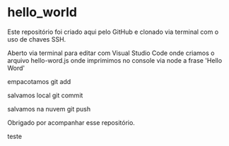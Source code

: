 # hello_world

Este repositório foi criado aqui pelo GitHub e 
clonado via terminal com o uso de chaves SSH.

Aberto via terminal para editar com Visual Studio Code onde criamos o arquivo hello-word.js onde imprimimos no console via node a frase 'Hello Word' 

empacotamos git add

salvamos local git commit

salvamos na nuvem git push

Obrigado por acompanhar esse repositório.

teste

